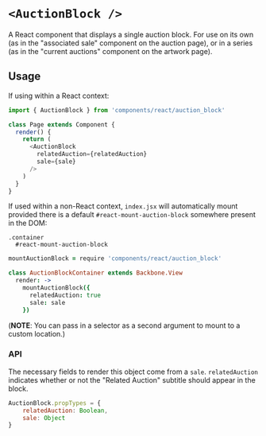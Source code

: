 # `<AuctionBlock />`

A React component that displays a single auction block. For use on its own (as in the "associated sale" component on the auction page), or in a series (as in the "current auctions" component on the artwork page).

## Usage

If using within a React context:

```javascript
import { AuctionBlock } from 'components/react/auction_block'

class Page extends Component {
  render() {
    return (
      <AuctionBlock
        relatedAuction={relatedAuction}
        sale={sale}
      />
    )
  }
}
```

If used within a non-React context, `index.jsx` will automatically mount provided there is a default `#react-mount-auction-block` somewhere present in the DOM:

```pug
.container
  #react-mount-auction-block
```

```coffeescript
mountAuctionBlock = require 'components/react/auction_block'

class AuctionBlockContainer extends Backbone.View
  render: ->
    mountAuctionBlock({
      relatedAuction: true
      sale: sale
    })
```

(**NOTE**: You can pass in a selector as a second argument to mount to a custom location.)

### API

The necessary fields to render this object come from a `sale`. `relatedAuction` indicates whether or not the "Related Auction" subtitle should appear in the block.

```javascript
AuctionBlock.propTypes = {
    relatedAuction: Boolean,
    sale: Object
}
```
